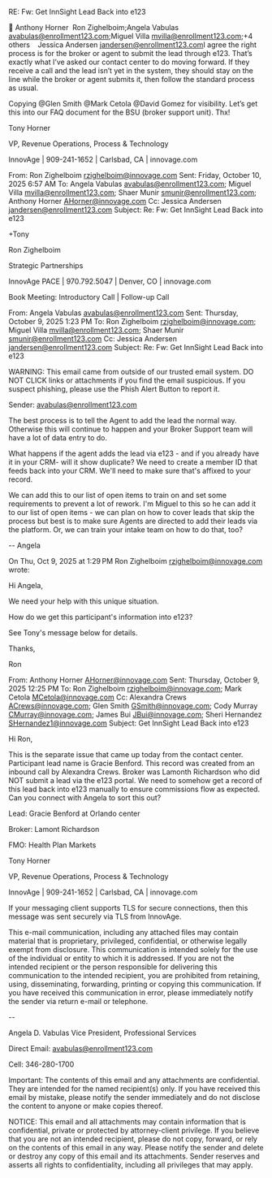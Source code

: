 RE: Fw: Get InnSight Lead Back into e123


Anthony Horner
​
Ron Zighelboim;​Angela Vabulas <avabulas@enrollment123.com>;​Miguel Villa <mvilla@enrollment123.com>;​+4 others​
​
​
​
​Jessica Andersen <jandersen@enrollment123.com>​
I agree the right process is for the broker or agent to submit the lead through e123. That’s exactly what I’ve asked our contact center to do moving forward. If they receive a call and the lead isn’t yet in the system, they should stay on the line while the broker or agent submits it, then follow the standard process as usual.

 

Copying @Glen Smith @Mark Cetola @David Gomez for visibility. Let’s get this into our FAQ document for the BSU (broker support unit). Thx!

 

Tony Horner

VP, Revenue Operations, Process & Technology

InnovAge | 909-241-1652 | Carlsbad, CA | innovage.com

 

From: Ron Zighelboim <rzighelboim@innovage.com>
Sent: Friday, October 10, 2025 6:57 AM
To: Angela Vabulas <avabulas@enrollment123.com>; Miguel Villa <mvilla@enrollment123.com>; Shaer Munir <smunir@enrollment123.com>; Anthony Horner <AHorner@innovage.com>
Cc: Jessica Andersen <jandersen@enrollment123.com>
Subject: Re: Fw: Get InnSight Lead Back into e123

 

+Tony

 

 

Ron Zighelboim

Strategic Partnerships

InnovAge PACE | 970.792.5047 | Denver, CO | innovage.com

Book Meeting:  Introductory Call  |  Follow-up Call

From: Angela Vabulas <avabulas@enrollment123.com>
Sent: Thursday, October 9, 2025 1:23 PM
To: Ron Zighelboim <rzighelboim@innovage.com>; Miguel Villa <mvilla@enrollment123.com>; Shaer Munir <smunir@enrollment123.com>
Cc: Jessica Andersen <jandersen@enrollment123.com>
Subject: Re: Fw: Get InnSight Lead Back into e123

 

WARNING: This email came from outside of our trusted email system. DO NOT CLICK links or attachments if you find the email suspicious. If you suspect phishing, please use the Phish Alert Button to report it.

Sender: avabulas@enrollment123.com

The best process is to tell the Agent to add the lead the normal way.  Otherwise this will continue to happen and your Broker Support team will have a lot of data entry to do.   

 

What happens if the agent adds the lead via e123 - and if you already have it in your CRM- will it show duplicate?  We need to create a member ID that feeds back into your CRM.   We'll need to make sure that's affixed to your record.  

 

We can add this to our list of open items to train on and set some requirements to prevent a lot of rework.   I'm Miguel to this so he can add it to our list of open items - we can plan on how to cover leads that skip the process but best is to make sure Agents are directed to add their leads via the platform.    Or, we can train your intake team on how to do that, too?

 

-- Angela 

 

 

 

 

On Thu, Oct 9, 2025 at 1:29 PM Ron Zighelboim <rzighelboim@innovage.com> wrote:

Hi Angela,

 

We need your help with this unique situation. 

 

How do we get this participant's information into e123?

 

See Tony's message below for details. 

 

Thanks,

 

Ron

 

From: Anthony Horner <AHorner@innovage.com>
Sent: Thursday, October 9, 2025 12:25 PM
To: Ron Zighelboim <rzighelboim@innovage.com>; Mark Cetola <MCetola@innovage.com>
Cc: Alexandra Crews <ACrews@innovage.com>; Glen Smith <GSmith@innovage.com>; Cody Murray <CMurray@innovage.com>; James Bui <JBui@innovage.com>; Sheri Hernandez <SHernandez1@innovage.com>
Subject: Get InnSight Lead Back into e123

 

Hi Ron,

 

This is the separate issue that came up today from the contact center. Participant lead name is Gracie Benford. This record was created from an inbound call by Alexandra Crews. Broker was Lamonth Richardson who did NOT submit a lead via the e123 portal. We need to somehow get a record of this lead back into e123 manually to ensure commissions flow as expected. Can you connect with Angela to sort this out?

 

Lead: Gracie Benford at Orlando center

Broker: Lamont Richardson

FMO: Health Plan Markets

 

Tony Horner

VP, Revenue Operations, Process & Technology

InnovAge | 909-241-1652 | Carlsbad, CA | innovage.com

 

If your messaging client supports TLS for secure connections, then this message was sent securely via TLS from InnovAge.

This e-mail communication, including any attached files may contain material that is proprietary, privileged, confidential, or otherwise legally exempt from disclosure. This communication is intended solely for the use of the individual or entity to which it is addressed. If you are not the intended recipient or the person responsible for delivering this communication to the intended recipient, you are prohibited from retaining, using, disseminating, forwarding, printing or copying this communication. If you have received this communication in error, please immediately notify the sender via return e-mail or telephone.



 

--

Angela D. Vabulas
Vice President, Professional Services 

Direct Email:  avabulas@enrollment123.com

Cell:  346-280-1700

 

Important: The contents of this email and any attachments are confidential. They are intended for the named recipient(s) only. If you have received this email by mistake, please notify the sender immediately and do not disclose the content to anyone or make copies thereof.


NOTICE:
This email and all attachments may contain information that is confidential, private or protected by attorney-client privilege. If you believe that you are not an intended recipient, please do not copy, forward, or rely on the contents of this email in any way. Please notify the sender and delete or destroy any copy of this email and its attachments. Sender reserves and asserts all rights to confidentiality, including all privileges that may apply.
